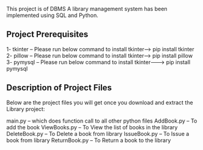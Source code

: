 This project is of DBMS
A library management system has been implemented using SQL and Python.

## Project Prerequisites

1- tkinter – Please run below command to install tkinter--> pip install tkinter
2- pillow – Please run below command to install tkinter--> pip install pillow
3- pymysql – Please run below command to install tkinter---> pip install pymysql

## Description of Project Files

Below are the project files you will get once you download and extract the Library project:

main.py – which does function call to all other python files
AddBook.py – To add the book
ViewBooks.py – To View the list of books in the library
DeleteBook.py – To Delete a book from library
IssueBook.py – To Issue a book from library
ReturnBook.py – To Return a book to the library


